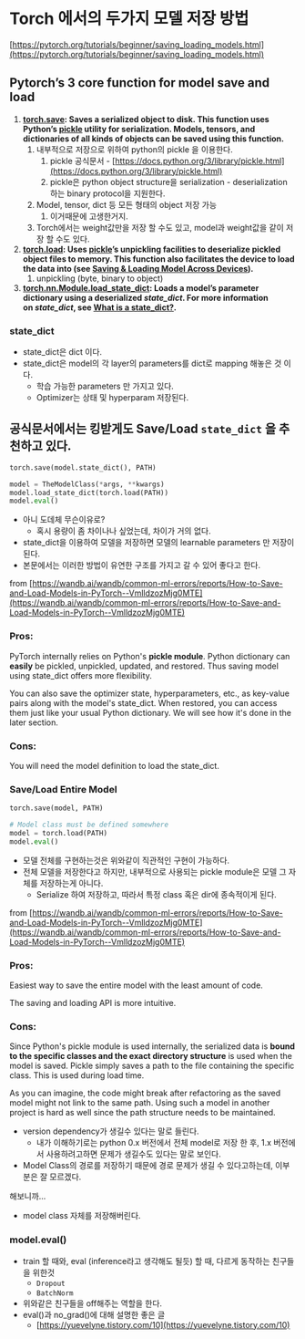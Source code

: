 # Torch 에서의 두가지 모델 저장 방법

[https://pytorch.org/tutorials/beginner/saving_loading_models.html](https://pytorch.org/tutorials/beginner/saving_loading_models.html)

## Pytorch’s 3 core function for model save and load

1. **[torch.save](https://pytorch.org/docs/stable/torch.html?highlight=save#torch.save): Saves a serialized object to disk. This function uses Python’s [pickle](https://docs.python.org/3/library/pickle.html) utility for serialization. Models, tensors, and dictionaries of all kinds of objects can be saved using this function.**
    1. 내부적으로 저장으로 위하여 python의 pickle 을 이용한다. 
        1. pickle 공식문서 - [https://docs.python.org/3/library/pickle.html](https://docs.python.org/3/library/pickle.html)
        2. pickle은 python object structure을 serialization - deserialization 하는 binary protocol을 지원한다.
    2. Model, tensor, dict 등 모든 형태의 object 저장 가능
        1. 이거때문에 고생한거지. 
    3. Torch에서는 weight값만을 저장 할 수도 있고, model과 weight값을 같이 저장 할 수도 있다.
2. **[torch.load](https://pytorch.org/docs/stable/torch.html?highlight=torch%20load#torch.load): Uses [pickle](https://docs.python.org/3/library/pickle.html)’s unpickling facilities to deserialize pickled object files to memory. This function also facilitates the device to load the data into (see [Saving & Loading Model Across Devices](https://pytorch.org/tutorials/beginner/saving_loading_models.html#saving-loading-model-across-devices)).**
    1. unpickling (byte, binary to object)
3. **[torch.nn.Module.load_state_dict](https://pytorch.org/docs/stable/generated/torch.nn.Module.html?highlight=load_state_dict#torch.nn.Module.load_state_dict): Loads a model’s parameter dictionary using a deserialized *state_dict*. For more information on *state_dict*, see [What is a state_dict?](https://pytorch.org/tutorials/beginner/saving_loading_models.html#what-is-a-state-dict).**

### state_dict

- state_dict은 dict 이다.
- state_dict은 model의 각 layer의 parameters를 dict로 mapping 해놓은 것 이다.
    - 학습 가능한 parameters 만 가지고 있다.
    - Optimizer는 상태 및 hyperparam 저장된다.

## 공식문서에서는 킹받게도 Save/Load `state_dict` 을 추천하고 있다.

```python
torch.save(model.state_dict(), PATH)

model = TheModelClass(*args, **kwargs)
model.load_state_dict(torch.load(PATH))
model.eval()
```

- 아니 도데체 무슨이유로?
    - 혹시 용량이 좀 차이나나 싶었는데, 차이가 거의 없다.
- state_dict을 이용하여 모델을 저장하면 모델의 learnable parameters 만 저장이 된다.
- 본문에서는 이러한 방법이 유연한 구조를 가지고 갈 수 있어 좋다고 한다.

from [https://wandb.ai/wandb/common-ml-errors/reports/How-to-Save-and-Load-Models-in-PyTorch--VmlldzozMjg0MTE](https://wandb.ai/wandb/common-ml-errors/reports/How-to-Save-and-Load-Models-in-PyTorch--VmlldzozMjg0MTE)

### Pros:

PyTorch internally relies on Python's **pickle module**. Python dictionary can **easily** be pickled, unpickled, updated, and restored. Thus saving model using state_dict offers more flexibility.

You can also save the optimizer state, hyperparameters, etc., as key-value pairs along with the model's state_dict. When restored, you can access them just like your usual Python dictionary. We will see how it's done in the later section.

### Cons:

You will need the model definition to load the state_dict.


### Save/Load Entire Model

```python
torch.save(model, PATH)

# Model class must be defined somewhere
model = torch.load(PATH)
model.eval()
```

- 모델 전체를 구현하는것은 위와같이 직관적인 구현이 가능하다.
- 전체 모델을 저장한다고 하지만, 내부적으로 사용되는 pickle module은 모델 그 자체를 저장하는게 아니다.
    - Serialize 하여 저장하고, 따라서 특정 class 혹은 dir에 종속적이게 된다.
    

from [https://wandb.ai/wandb/common-ml-errors/reports/How-to-Save-and-Load-Models-in-PyTorch--VmlldzozMjg0MTE](https://wandb.ai/wandb/common-ml-errors/reports/How-to-Save-and-Load-Models-in-PyTorch--VmlldzozMjg0MTE)

### Pros:

Easiest way to save the entire model with the least amount of code.

The saving and loading API is more intuitive.

### Cons:

Since Python's pickle module is used internally, the serialized data is **bound to the specific classes and the exact directory structure** is used when the model is saved. Pickle simply saves a path to the file containing the specific class. This is used during load time.

As you can imagine, the code might break after refactoring as the saved model might not link to the same path. Using such a model in another project is hard as well since the path structure needs to be maintained.

- version dependency가 생길수 있다는 말로 들린다.
    - 내가 이해하기로는 python 0.x 버전에서 전체 model로 저장 한 후, 1.x 버전에서 사용하려고하면 문제가 생길수도 있다는 말로 보인다.
- Model Class의 경로를 저장하기 때문에 경로 문제가 생길 수 있다고하는데, 이부분은 잘 모르겠다.

해보니까...
- model class 자체를 저장해버린다.

### model.eval()

- train 할 때와, eval (inference라고 생각해도 될듯) 할 때, 다르게 동작하는 친구들을 위한것
    - `Dropout`
    - `BatchNorm`
- 위와같은 친구들을 off해주는 역할을 한다.
- eval()과 no_grad()에 대해 설명한 좋은 글
    - [https://yuevelyne.tistory.com/10](https://yuevelyne.tistory.com/10)